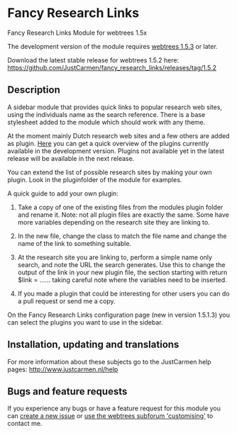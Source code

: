Fancy Research Links
====================

Fancy Research Links Module for webtrees 1.5x

The development version of the module requires [webtrees 1.5.3](https://github.com/fisharebest/webtrees) or later.

Download the latest stable release for webtrees 1.5.2 here: https://github.com/JustCarmen/fancy_research_links/releases/tag/1.5.2

Description
-----------
A sidebar module that provides quick links to popular research web sites, using the individuals name as the search reference. There is a base stylesheet added to the module which should work with any theme.

At the moment mainly Dutch research web sites and a few others are added as plugin. [Here](https://github.com/JustCarmen/fancy_research_links/tree/master/plugins) you can get a quick overview of the plugins currently available in the development version. Plugins not available yet in the latest release will be available in the next release.

You can extend the list of possible research sites by making your own plugin. Look in the pluginfolder of the module for examples.

A quick guide to add your own plugin:

1. Take a copy of one of the existing files from the modules plugin folder and rename it. Note: not all plugin files are exactly the same. Some have more variables depending on the research site they are linking to.

2. In the new file, change the class to match the file name and change the name of the link to something suitable.

3. At the research site you are linking to, perform a simple name only search, and note the URL the search generates. Use this to change the output of the link in your new plugin file, the section starting with return $link = ...... taking careful note where the variables need to be inserted.

4. If you made a plugin that could be interesting for other users you can do a pull request or send me a copy.

On the Fancy Research Links configuration page (new in version 1.5.1.3) you can select the plugins you want to use in the sidebar.

Installation, updating and translations
---------------------------------------
For more information about these subjects go to the JustCarmen help pages: http://www.justcarmen.nl/help

Bugs and feature requests
-------------------------
If you experience any bugs or have a feature request for this module you can [create a new issue](https://github.com/JustCarmen/fancy_research_links/issues?state=open) or [use the webtrees subforum 'customising'](http://www.webtrees.net/index.php/en/forum/4-customising) to contact me.

